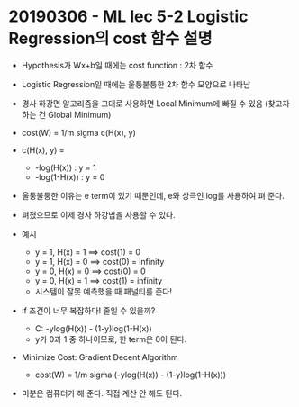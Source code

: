 # 20190306 - ML lec 5-2 Logistic Regression의 cost 함수 설명

* Hypothesis가 Wx+b일 때에는 cost function : 2차 함수
* Logistic Regression일 때에는 울퉁불퉁한 2차 함수 모양으로 나타남
* 경사 하강면 알고리즘을 그대로 사용하면 Local Minimum에 빠질 수 있음 (찾고자 하는 건 Global Minimum)
* cost(W) = 1/m sigma c(H(x), y)
* c(H(x), y) = 
  - -log(H(x)) : y = 1
  - -log(1-H(x)) : y = 0
* 울퉁불퉁한 이유는 e term이 있기 때문인데, e와 상극인 log를 사용하여 펴 준다.
* 펴졌으므로 이제 경사 하강법을 사용할 수 있다.
* 예시
  - y = 1, H(x) = 1 ==> cost(1) = 0
  - y = 1, H(x) = 0 ==> cost(0) = infinity
  - y = 0, H(x) = 0 ==> cost(0) = 0
  - y = 0, H(x) = 1 ==> cost(1) = infinity
  - 시스템이 잘못 예측했을 때 패널티를 준다!

* if 조건이 너무 복잡하다! 줄일 수 있을까?
  - C: -ylog(H(x)) - (1-y)log(1-H(x))
  - y가 0과 1 중 하나이므로, 한 term은 0이 된다.

* Minimize Cost: Gradient Decent Algorithm
  - cost(W) = 1/m sigma (-ylog(H(x)) - (1-y)log(1-H(x)))

* 미분은 컴퓨터가 해 준다. 직접 계산 안 해도 된다.

